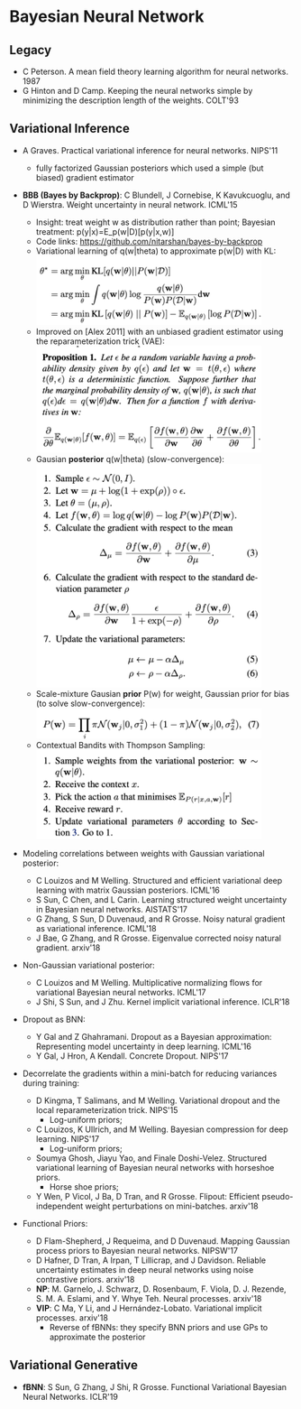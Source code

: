 # Bayesian Neural Network

## Legacy
- C Peterson. A mean field theory learning algorithm for neural networks. 1987
- G Hinton and D Camp. Keeping the neural networks simple by minimizing the description length of the weights. COLT'93

## Variational Inference
- A Graves. Practical variational inference for neural networks. NIPS'11
	- fully factorized Gaussian posteriors which used a simple (but biased) gradient estimator
- **BBB (Bayes by Backprop)**: C Blundell, J Cornebise, K Kavukcuoglu, and D Wierstra. Weight uncertainty in neural network. ICML'15
	- Insight: treat weight w as distribution rather than point; Bayesian treatment: p(y|x)=E_p(w|D)[p(y|x,w)]
	- Code links: https://github.com/nitarshan/bayes-by-backprop
	- Variational learning of q(w|theta) to approximate p(w|D) with KL:\
		<img src="/DL/images/bnn/bbb1.png" alt="drawing" width="400"/>
	- Improved on [Alex 2011] with an unbiased gradient estimator using the reparameterization trick (VAE):\
		<img src="/DL/images/bnn/bbb2.png" alt="drawing" width="400"/>
	- Gausian **posterior** q(w|theta) (slow-convergence):\
		<img src="/DL/images/bnn/bbb3.png" alt="drawing" width="400"/>
	- Scale-mixture Gausian **prior** P(w) for weight, Gaussian prior for bias (to solve slow-convergence):\
		<img src="/DL/images/bnn/bbb4.png" alt="drawing" width="400"/>
	- Contextual Bandits with Thompson Sampling:\
		<img src="/DL/images/bnn/bbb5.png" alt="drawing" width="400"/>

- Modeling correlations between weights with Gaussian variational posterior:
	- C Louizos and M Welling. Structured and efficient variational deep learning with matrix Gaussian posteriors. ICML'16
	- S Sun, C Chen, and L Carin. Learning structured weight uncertainty in Bayesian neural networks. AISTATS'17
	- G Zhang, S Sun, D Duvenaud, and R Grosse. Noisy natural gradient as variational inference. ICML'18
	- J Bae, G Zhang, and R Grosse. Eigenvalue corrected noisy natural gradient. arxiv'18
- Non-Gaussian variational posterior:
	- C Louizos and M Welling. Multiplicative normalizing flows for variational Bayesian neural networks. ICML'17
	- J Shi, S Sun, and J Zhu. Kernel implicit variational inference. ICLR'18
- Dropout as BNN:
	- Y Gal and Z Ghahramani. Dropout as a Bayesian approximation: Representing model uncertainty in deep learning. ICML'16
	- Y Gal, J Hron, A Kendall. Concrete Dropout. NIPS'17
- Decorrelate the gradients within a mini-batch for reducing variances during training:
	- D Kingma, T Salimans, and M Welling. Variational dropout and the local reparameterization trick. NIPS'15
		- Log-uniform priors;
	- C Louizos, K Ullrich, and M Welling. Bayesian compression for deep learning. NIPS'17
		- Log-uniform priors;
	- Soumya Ghosh, Jiayu Yao, and Finale Doshi-Velez. Structured variational learning of Bayesian neural networks with horseshoe priors.
		- Horse shoe priors;
	- Y Wen, P Vicol, J Ba, D Tran, and R Grosse. Flipout: Efficient pseudo-independent weight perturbations on mini-batches. arxiv'18
- Functional Priors:
	- D Flam-Shepherd, J Requeima, and D Duvenaud. Mapping Gaussian process priors to Bayesian neural networks. NIPSW'17
	- D Hafner, D Tran, A Irpan, T Lillicrap, and J Davidson. Reliable uncertainty estimates in deep neural networks using noise contrastive priors. arxiv'18
	- **NP**: M. Garnelo, J. Schwarz, D. Rosenbaum, F. Viola, D. J. Rezende, S. M. A. Eslami, and Y. Whye Teh. Neural processes. arxiv'18
	- **VIP**: C Ma, Y Li, and J Hernández-Lobato. Variational implicit processes. arxiv'18
		- Reverse of fBNNs: they specify BNN priors and use GPs to approximate the posterior

## Variational Generative
- **fBNN**: S Sun, G Zhang, J Shi, R Grosse. Functional Variational Bayesian Neural Networks. ICLR'19
